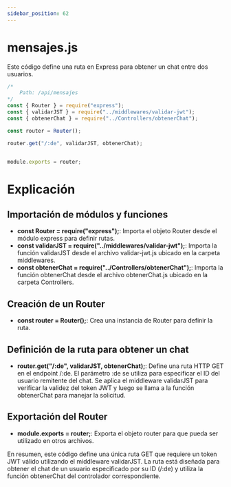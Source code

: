 ```yaml
---
sidebar_position: 62
---
```


# mensajes.js

Este código define una ruta en Express para obtener un chat entre dos usuarios.

```jsx
/*
    Path: /api/mensajes
*/
const { Router } = require("express");
const { validarJST } = require("../middlewares/validar-jwt");
const { obtenerChat } = require("../Controllers/obtenerChat");

const router = Router();

router.get("/:de", validarJST, obtenerChat);


module.exports = router;
```

# Explicación

## Importación de módulos y funciones

- **const Router = require("express");**: Importa el objeto Router desde el módulo express para definir rutas.
- **const validarJST = require("../middlewares/validar-jwt");**: Importa la función validarJST desde el archivo validar-jwt.js ubicado en la carpeta middlewares.
- **const obtenerChat = require("../Controllers/obtenerChat");**: Importa la función obtenerChat desde el archivo obtenerChat.js ubicado en la carpeta Controllers.

## Creación de un Router

- **const router = Router();**: Crea una instancia de Router para definir la ruta.

## Definición de la ruta para obtener un chat

- **router.get("/:de", validarJST, obtenerChat);**: Define una ruta HTTP GET en el endpoint /:de. El parámetro :de se utiliza para especificar el ID del usuario remitente del chat. Se aplica el middleware validarJST para verificar la validez del token JWT y luego se llama a la función obtenerChat para manejar la solicitud.

## Exportación del Router

- **module.exports = router;**: Exporta el objeto router para que pueda ser utilizado en otros archivos.

En resumen, este código define una única ruta GET que requiere un token JWT válido utilizando el middleware validarJST. La ruta está diseñada para obtener el chat de un usuario especificado por su ID (/:de) y utiliza la función obtenerChat del controlador correspondiente.